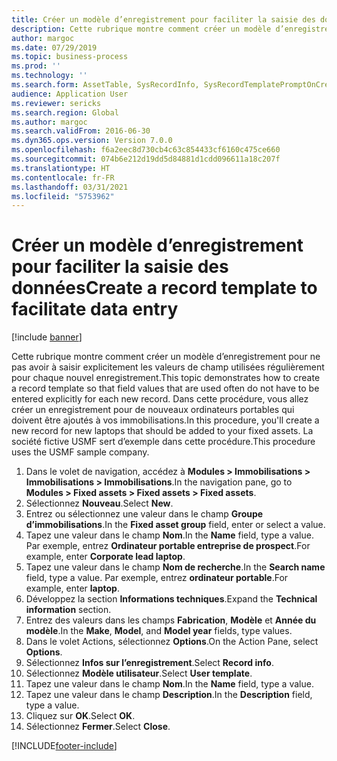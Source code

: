 ```yaml
---
title: Créer un modèle d’enregistrement pour faciliter la saisie des données
description: Cette rubrique montre comment créer un modèle d’enregistrement pour ne pas avoir à saisir explicitement les valeurs de champ utilisées régulièrement pour chaque nouvel enregistrement.
author: margoc
ms.date: 07/29/2019
ms.topic: business-process
ms.prod: ''
ms.technology: ''
ms.search.form: AssetTable, SysRecordInfo, SysRecordTemplatePromptOnCreate
audience: Application User
ms.reviewer: sericks
ms.search.region: Global
ms.author: margoc
ms.search.validFrom: 2016-06-30
ms.dyn365.ops.version: Version 7.0.0
ms.openlocfilehash: f6a2eec8d730cb4c63c854433cf6160c475ce660
ms.sourcegitcommit: 074b6e212d19dd5d84881d1cdd096611a18c207f
ms.translationtype: HT
ms.contentlocale: fr-FR
ms.lasthandoff: 03/31/2021
ms.locfileid: "5753962"
---
```

# <a name="create-a-record-template-to-facilitate-data-entry"></a><span data-ttu-id="9ccc1-103">Créer un modèle d’enregistrement pour faciliter la saisie des données</span><span class="sxs-lookup"><span data-stu-id="9ccc1-103">Create a record template to facilitate data entry</span></span>

[!include [banner](../../includes/banner.md)]

<span data-ttu-id="9ccc1-104">Cette rubrique montre comment créer un modèle d’enregistrement pour ne pas avoir à saisir explicitement les valeurs de champ utilisées régulièrement pour chaque nouvel enregistrement.</span><span class="sxs-lookup"><span data-stu-id="9ccc1-104">This topic demonstrates how to create a record template so that field values that are used often do not have to be entered explicitly for each new record.</span></span> <span data-ttu-id="9ccc1-105">Dans cette procédure, vous allez créer un enregistrement pour de nouveaux ordinateurs portables qui doivent être ajoutés à vos immobilisations.</span><span class="sxs-lookup"><span data-stu-id="9ccc1-105">In this procedure, you'll create a new record for new laptops that should be added to your fixed assets.</span></span> <span data-ttu-id="9ccc1-106">La société fictive USMF sert d’exemple dans cette procédure.</span><span class="sxs-lookup"><span data-stu-id="9ccc1-106">This procedure uses the USMF sample company.</span></span>

1. <span data-ttu-id="9ccc1-107">Dans le volet de navigation, accédez à **Modules > Immobilisations > Immobilisations > Immobilisations**.</span><span class="sxs-lookup"><span data-stu-id="9ccc1-107">In the navigation pane, go to **Modules > Fixed assets > Fixed assets > Fixed assets**.</span></span>
2. <span data-ttu-id="9ccc1-108">Sélectionnez **Nouveau**.</span><span class="sxs-lookup"><span data-stu-id="9ccc1-108">Select **New**.</span></span>
3. <span data-ttu-id="9ccc1-109">Entrez ou sélectionnez une valeur dans le champ **Groupe d’immobilisations**.</span><span class="sxs-lookup"><span data-stu-id="9ccc1-109">In the **Fixed asset group** field, enter or select a value.</span></span>
4. <span data-ttu-id="9ccc1-110">Tapez une valeur dans le champ **Nom**.</span><span class="sxs-lookup"><span data-stu-id="9ccc1-110">In the **Name** field, type a value.</span></span> <span data-ttu-id="9ccc1-111">Par exemple, entrez **Ordinateur portable entreprise de prospect**.</span><span class="sxs-lookup"><span data-stu-id="9ccc1-111">For example, enter **Corporate lead laptop**.</span></span>  
5. <span data-ttu-id="9ccc1-112">Tapez une valeur dans le champ **Nom de recherche**.</span><span class="sxs-lookup"><span data-stu-id="9ccc1-112">In the **Search name** field, type a value.</span></span> <span data-ttu-id="9ccc1-113">Par exemple, entrez **ordinateur portable**.</span><span class="sxs-lookup"><span data-stu-id="9ccc1-113">For example, enter **laptop**.</span></span>  
6. <span data-ttu-id="9ccc1-114">Développez la section **Informations techniques**.</span><span class="sxs-lookup"><span data-stu-id="9ccc1-114">Expand the **Technical information** section.</span></span>
7. <span data-ttu-id="9ccc1-115">Entrez des valeurs dans les champs **Fabrication**, **Modèle** et **Année du modèle**.</span><span class="sxs-lookup"><span data-stu-id="9ccc1-115">In the **Make**, **Model**, and **Model year** fields, type values.</span></span>
8. <span data-ttu-id="9ccc1-116">Dans le volet Actions, sélectionnez **Options**.</span><span class="sxs-lookup"><span data-stu-id="9ccc1-116">On the Action Pane, select **Options**.</span></span>
9. <span data-ttu-id="9ccc1-117">Sélectionnez **Infos sur l’enregistrement**.</span><span class="sxs-lookup"><span data-stu-id="9ccc1-117">Select **Record info**.</span></span>
10. <span data-ttu-id="9ccc1-118">Sélectionnez **Modèle utilisateur**.</span><span class="sxs-lookup"><span data-stu-id="9ccc1-118">Select **User template**.</span></span>
11. <span data-ttu-id="9ccc1-119">Tapez une valeur dans le champ **Nom**.</span><span class="sxs-lookup"><span data-stu-id="9ccc1-119">In the **Name** field, type a value.</span></span>
12. <span data-ttu-id="9ccc1-120">Tapez une valeur dans le champ **Description**.</span><span class="sxs-lookup"><span data-stu-id="9ccc1-120">In the **Description** field, type a value.</span></span>
13. <span data-ttu-id="9ccc1-121">Cliquez sur **OK**.</span><span class="sxs-lookup"><span data-stu-id="9ccc1-121">Select **OK**.</span></span>
14. <span data-ttu-id="9ccc1-122">Sélectionnez **Fermer**.</span><span class="sxs-lookup"><span data-stu-id="9ccc1-122">Select **Close**.</span></span>



[!INCLUDE[footer-include](../../../../includes/footer-banner.md)]